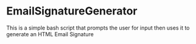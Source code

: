 # EmailSignatureGenerator
This is a simple bash script that prompts the user for input then uses it to generate an HTML Email Signature
